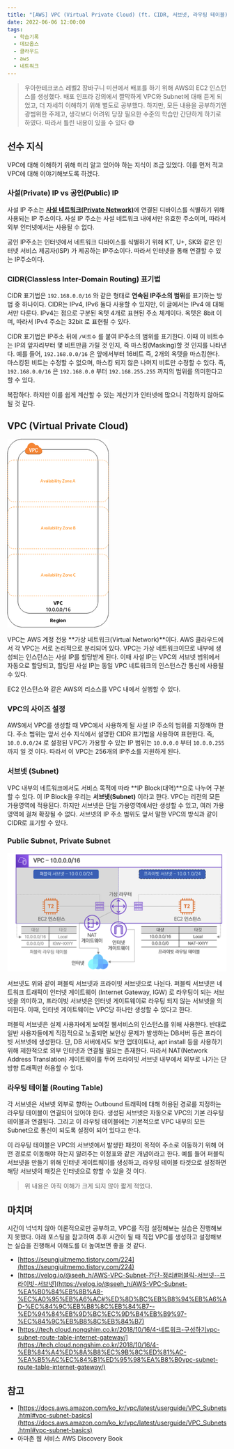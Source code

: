 ```yaml
---
title: "[AWS] VPC (Virtual Private Cloud) (ft. CIDR, 서브넷, 라우팅 테이블)"
date: 2022-06-06 12:00:00
tags:
  - 학습기록
  - 데브옵스
  - 클라우드
  - aws
  - 네트워크
---
```


> 우아한테크코스 레벨2 장바구니 미션에서 배포를 하기 위해 AWS의 EC2 인스턴스를 생성했다. 배포 인프라 강의에서 짤막하게 VPC와 Subnet에 대해 듣게 되었고, 더 자세히 이해하기 위해 별도로 공부했다. 하지만, 모든 내용을 공부하기엔 광범위한 주제고, 생각보다 어려워 당장 필요한 수준의 학습만 간단하게 하기로 하였다. 따라서 틀린 내용이 있을 수 있다 😅

## 선수 지식

VPC에 대해 이해하기 위해 미리 알고 있어야 하는 지식이 조금 있었다. 이를 먼저 적고 VPC에 대해 이야기해보도록 하겠다.

### 사설(Private) IP vs 공인(Public) IP

사설 IP 주소는 [**사설 네트워크(Private Network)**](https://ko.wikipedia.org/wiki/%EC%82%AC%EC%84%A4%EB%A7%9D)에 연결된 디바이스를 식별하기 위해 사용되는 IP 주소이다. 사설 IP 주소는 사설 네트워크 내에서만 유효한 주소이며, 따라서 외부 인터넷에서는 사용될 수 없다.

공인 IP주소는 인터넷에서 네트워크 디바이스를 식별하기 위해 KT, U+, SK와 같은 인터넷 서비스 제공자(ISP) 가 제공하는 IP주소이다. 따라서 인터넷을 통해 연결할 수 있는 IP주소이다.

### CIDR(Classless Inter-Domain Routing) 표기법

CIDR 표기법은 `192.168.0.0/16` 와 같은 형태로 **연속된 IP주소의 범위**를 표기하는 방법 중 하나이다. CIDR는 IPv4, IPv6 둘다 사용할 수 있지만, 이 글에서는 IPv4 에 대해서만 다룬다. IPv4는 점으로 구분된 옥텟 4개로 표현된 주소 체계이다. 옥텟은 8bit 이며, 따라서 IPv4 주소는 32bit 로 표현될 수 있다.

CIDR 표기법은 IP주소 뒤에 `/비트수` 를 붙여 IP주소의 범위를 표기한다. 이때 이 비트수는 IP의 앞자리부터 몇 비트만큼 가릴 것 인지, 즉 마스킹(Masking)할 것 인지를 나타낸다. 예를 들어, `192.168.0.0/16` 은 앞에서부터 16비트 즉, 2개의 옥텟을 마스킹한다. 마스킹된 비트는 수정할 수 없으며, 마스킹 되지 않은 나머지 비트만 수정할 수 있다. 즉, `192.168.0.0/16` 은 `192.168.0.0` 부터 `192.168.255.255` 까지의 범위를 의미한다고 할 수 있다.

복잡하다. 하지만 이를 쉽게 계산할 수 있는 계산기가 인터넷에 많으니 걱정하지 않아도 될 것 같다.

## VPC (Virtual Private Cloud)

![](./vpc.png)

VPC는 AWS 계정 전용 **가상 네트워크(Virtual Network)**이다. AWS 클라우드에서 각 VPC는 서로 논리적으로 분리되어 있다. VPC는 가상 네트워크이므로 내부에 생성되는 인스턴스는 사설 IP를 할당받게 된다. 이때 사설 IP는 VPC의 서브넷 범위에서 자동으로 할당되고, 할당된 사설 IP는 동일 VPC 네트워크의 인스턴스간 통신에 사용될 수 있다.

EC2 인스턴스와 같은 AWS의 리소스를 VPC 내에서 실행할 수 있다.

### VPC의 사이즈 설정

AWS에서 VPC를 생성할 때 VPC에서 사용하게 될 사설 IP 주소의 범위를 지정해야 한다. 주소 범위는 앞서 선수 지식에서 설명한 CIDR 표기법을 사용하여 표현한다. 즉, `10.0.0.0/24` 로 설정된 VPC가 가용할 수 있는 IP 범위는 `10.0.0.0` 부터 `10.0.0.255` 까지 일 것 이다. 따라서 이 VPC는 256개의 IP주소를 지원하게 된다.

### 서브넷 (Subnet)

VPC 내부의 네트워크에서도 서비스 목적에 따라 **IP Block(대역)**으로 나누어 구분할 수 있다. 이 IP Block을 우리는 **서브넷(Subnet)** 이라고 한다. VPC는 리전의 모든 가용영역에 적용된다. 하지만 서브넷은 단일 가용영역에서만 생성할 수 있고, 여러 가용 영역에 걸쳐 확장될 수 없다. 서브넷의 IP 주소 범위도 앞서 말한 VPC의 방식과 같이 CIDR로 표기할 수 있다.

### Public Subnet, Private Subnet

![](./public-subnet-private-subnet.png)

서브넷도 위와 같이 퍼블릭 서브넷과 프라이빗 서브넷으로 나뉜다. 퍼블릭 서브넷은 네트워크 트래픽이 인터넷 게이트웨이 (Internet Gateway, IGW) 로 라우팅이 되는 서브넷을 의미하고, 프라이빗 서브넷은 인터넷 게이트웨이로 라우팅 되지 않는 서브넷을 의미한다. 이때, 인터넷 게이트웨이는 VPC당 하나만 생성할 수 있다고 한다.

퍼블릭 서브넷은 실제 사용자에게 보여질 웹서비스의 인스턴스를 위해 사용한다. 반대로 일반 사용자들에게 직접적으로 노출되면 보안상 문제가 발생하는 DB서버 등은 프라이빗 서브넷에 생성한다. 단, DB 서버에서도 보안 업데이트나, apt install 등을 사용하기 위해 제한적으로 외부 인터넷과 연결될 필요는 존재한다. 따라서 NAT(Network Address Translation) 게이트웨이를 두어 프라이빗 서브넷 내부에서 외부로 나가는 단방향 트래픽만 허용할 수 있다.

### 라우팅 테이블 (Routing Table)

각 서브넷은 서브넷 외부로 향하는 Outbound 트래픽에 대해 허용된 경로를 지정하는 라우팅 테이블이 연결되어 있어야 한다. 생성된 서브넷은 자동으로 VPC의 기본 라우팅 테이블과 연결된다. 그리고 이 라우팅 테이블에는 기본적으로 VPC 내부의 모든 Subnet으로 통신이 되도록 설정이 되어 있다고 한다.

이 라우팅 테이블은 VPC의 서브넷에서 발생한 패킷이 목적이 주소로 이동하기 위해 어떤 경로로 이동해야 하는지 알려주는 이정표와 같은 개념이라고 한다. 예를 들어 퍼블릭 서브넷을 만들기 위해 인터넷 게이트웨이를 생성하고, 라우팅 테이블 타겟으로 설정하면 해당 서브넷의 패킷은 인터넷으로 향할 수 있을 것 이다.

> 위 내용은 아직 이해가 크게 되지 않아 짧게 적었다.

## 마치며

시간이 넉넉치 않아 이론적으로만 공부하고, VPC를 직접 설정해보는 실습은 진행해보지 못했다. 아래 포스팅을 참고하여 추후 시간이 될 때 직접 VPC를 생성하고 설정해보는 실습을 진행해서 이해도를 더 높여보면 좋을 것 같다.

- [https://seungjuitmemo.tistory.com/224](https://seungjuitmemo.tistory.com/224)
- [https://velog.io/@seeh_h/AWS-VPC-Subnet-간단-정리#퍼블릭-서브넷--프라이빗-서브넷](https://velog.io/@seeh_h/AWS-VPC-Subnet-%EA%B0%84%EB%8B%A8-%EC%A0%95%EB%A6%AC#%ED%8D%BC%EB%B8%94%EB%A6%AD-%EC%84%9C%EB%B8%8C%EB%84%B7--%ED%94%84%EB%9D%BC%EC%9D%B4%EB%B9%97-%EC%84%9C%EB%B8%8C%EB%84%B7)
- [https://tech.cloud.nongshim.co.kr/2018/10/16/4-네트워크-구성하기vpc-subnet-route-table-internet-gateway/](https://tech.cloud.nongshim.co.kr/2018/10/16/4-%EB%84%A4%ED%8A%B8%EC%9B%8C%ED%81%AC-%EA%B5%AC%EC%84%B1%ED%95%98%EA%B8%B0vpc-subnet-route-table-internet-gateway/)

## 참고

- [https://docs.aws.amazon.com/ko_kr/vpc/latest/userguide/VPC_Subnets.html#vpc-subnet-basics](https://docs.aws.amazon.com/ko_kr/vpc/latest/userguide/VPC_Subnets.html#vpc-subnet-basics)
- 아마존 웹 서비스 AWS Discovery Book
